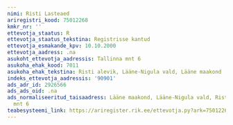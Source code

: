```yaml
---
nimi: Risti Lasteaed
ariregistri_kood: 75012268
kmkr_nr: ''
ettevotja_staatus: R
ettevotja_staatus_tekstina: Registrisse kantud
ettevotja_esmakande_kpv: 10.10.2000
ettevotja_aadress: .na
asukoht_ettevotja_aadressis: Tallinna mnt 6
asukoha_ehak_kood: 7011
asukoha_ehak_tekstina: Risti alevik, Lääne-Nigula vald, Lääne maakond
indeks_ettevotja_aadressis: '90901'
ads_adr_id: 2926566
ads_ads_oid: .na
ads_normaliseeritud_taisaadress: Lääne maakond, Lääne-Nigula vald, Risti alevik, Tallinna
  mnt 6
teabesysteemi_link: https://ariregister.rik.ee/ettevotja.py?ark=75012268&ref=rekvisiidid
---
```

